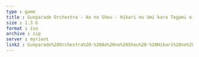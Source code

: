```yaml
---
type : game
title : Gunparade Orchestra - Ao no Shou - Hikari no Umi kara Tegami o Okuri masu (Japan)
size : 1.3 G
format : iso
archive : zip
server : myrient
link2 : Gunparade%20Orchestra%20-%20Ao%20no%20Shou%20-%20Hikari%20no%20Umi%20kara%20Tegami%20o%20Okuri%20masu%20%28Japan%29
---
```

